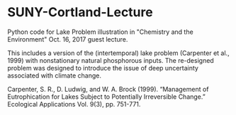 # SUNY-Cortland-Lecture
Python code for Lake Problem illustration in "Chemistry and the Environment" Oct. 16, 2017 guest lecture.

This includes a version of the (intertemporal) lake problem (Carpenter et al., 1999) with nonstationary natural phosphorous inputs. The re-designed problem was designed to introduce the issue of deep uncertainty associated with climate change. 

Carpenter, S. R., D. Ludwig, and W. A. Brock (1999). “Management of Eutrophication for Lakes Subject to Potentially Irreversible Change.” Ecological Applications Vol. 9(3), pp. 751-771.

